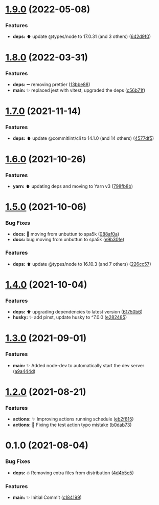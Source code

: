 # [1.9.0](https://github.com/spa5k/esbuild-typescript-library-template/compare/v1.8.0...v1.9.0) (2022-05-08)


### Features

* **deps:** ⬆️ update @types/node to 17.0.31 (and 3 others) ([642d9f0](https://github.com/spa5k/esbuild-typescript-library-template/commit/642d9f0c7bc7138ae157e527483636a99cfa13cd))

# [1.8.0](https://github.com/spa5k/esbuild-typescript-library-template/compare/v1.7.0...v1.8.0) (2022-03-31)

### Features

- **deps:** ➖ removing prettier ([13bbe88](https://github.com/spa5k/esbuild-typescript-library-template/commit/13bbe881fee2113b9019e3c4211fcb8a42920e58))
- **main:** ✨ replaced jest with vitest, upgraded the deps ([c56b71f](https://github.com/spa5k/esbuild-typescript-library-template/commit/c56b71f49a585fef2c9181d0920d551af916445c))

# [1.7.0](https://github.com/spa5k/esbuild-typescript-library-template/compare/v1.6.0...v1.7.0) (2021-11-14)

### Features

- **deps:** ⬆️ update @commitlint/cli to 14.1.0 (and 14 others) ([4577df5](https://github.com/spa5k/esbuild-typescript-library-template/commit/4577df56d0eff352040ebcb5345ed069dc498c11))

# [1.6.0](https://github.com/spa5k/esbuild-typescript-library-template/compare/v1.5.0...v1.6.0) (2021-10-26)

### Features

- **yarn:** ⬆️ updating deps and moving to Yarn v3 ([798fb8b](https://github.com/spa5k/esbuild-typescript-library-template/commit/798fb8b14715e1e5f165f2535fb3d4bfe51e5a4a))

# [1.5.0](https://github.com/spa5k/esbuild-typescript-library-template/compare/v1.4.0...v1.5.0) (2021-10-06)

### Bug Fixes

- **docs:** 🐛 moving from unbuttun to spa5k ([088af0a](https://github.com/spa5k/esbuild-typescript-library-template/commit/088af0a2971d9d1160bfe1f7f609bcb4365063fd))
- **docs:** bug moving from unbuttun to spa5k ([e9b30fe](https://github.com/spa5k/esbuild-typescript-library-template/commit/e9b30fea0d9899e5e2edf0bba5303c912e40db63))

### Features

- **deps:** ⬆️ update @types/node to 16.10.3 (and 7 others) ([226cc57](https://github.com/spa5k/esbuild-typescript-library-template/commit/226cc578142c1e4adcd2aa295363e1133453a7fb))

# [1.4.0](https://github.com/spa5k/esbuild-typescript-library-template/compare/v1.3.0...v1.4.0) (2021-10-04)

### Features

- **deps:** ⬆️ upgrading dependencies to latest version ([61750b6](https://github.com/spa5k/esbuild-typescript-library-template/commit/61750b6281d367ad7a76dafc7fbec0c9a4005fd4))
- **husky:** ✨ add pinst, update husky to ^7.0.0 ([e282485](https://github.com/spa5k/esbuild-typescript-library-template/commit/e2824854ca48724bf0ec1e842028a9bec0808c60))

# [1.3.0](https://github.com/spa5k/esbuild-typescript-library-template/compare/v1.2.0...v1.3.0) (2021-09-01)

### Features

- **main:** ✨ Added node-dev to automatically start the dev server ([a9a444d](https://github.com/spa5k/esbuild-typescript-library-template/commit/a9a444d53ab5418ffeb826ed18a6c50bce21fd4f))

# [1.2.0](https://github.com/spa5k/esbuild-typescript-library-template/compare/v1.1.0...v1.2.0) (2021-08-21)

### Features

- **actions:** ✨ Improving actions running schedule ([eb2f815](https://github.com/spa5k/esbuild-typescript-library-template/commit/eb2f8150c039b12172f3cadecd379840977064db))
- **actions:** 🐛 Fixing the test action typo mistake ([b0dab73](https://github.com/spa5k/esbuild-typescript-library-template/commit/b0dab73aa5f68a982e2ff7ce668539b02fb7d0b3))

# 0.1.0 (2021-08-04)

### Bug Fixes

- **deps:** 🔥 Removing extra files from distribution ([4d4b5c5](https://github.com/spa5k/chinese-numbers-to-arabic/commit/4d4b5c5de072e80dab46718999da9caad234888b))

### Features

- **main:** ✨ Initial Commit ([c184199](https://github.com/spa5k/chinese-numbers-to-arabic/commit/c184199dfe2b442d0081dd95cf60f2e03baf1137))
